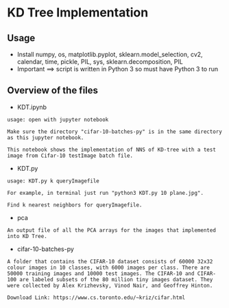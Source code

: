 # KD Tree Implementation
## Usage

 * Install numpy, os, matplotlib.pyplot, sklearn.model_selection, cv2, calendar, time, pickle, PIL, sys, sklearn.decomposition, PIL
 * Important ==> script is written in Python 3 so must have Python 3 to run

## Overview of the files
 * KDT.ipynb
```
usage: open with jupyter notebook

Make sure the directory "cifar-10-batches-py" is in the same directory as this jupyter notebook.

This notebook shows the implementation of NNS of KD-tree with a test image from Cifar-10 testImage batch file.
```

 * KDT.py
```
usage: KDT.py k queryImagefile

For example, in terminal just run "python3 KDT.py 10 plane.jpg".

Find k nearest neighbors for queryImagefile.
```

 * pca
```
An output file of all the PCA arrays for the images that implemented into KD Tree.

```

 * cifar-10-batches-py
```
A folder that contains the CIFAR-10 dataset consists of 60000 32x32 colour images in 10 classes, with 6000 images per class. There are 50000 training images and 10000 test images. The CIFAR-10 and CIFAR-100 are labeled subsets of the 80 million tiny images dataset. They were collected by Alex Krizhevsky, Vinod Nair, and Geoffrey Hinton.

Download Link: https://www.cs.toronto.edu/~kriz/cifar.html

```





